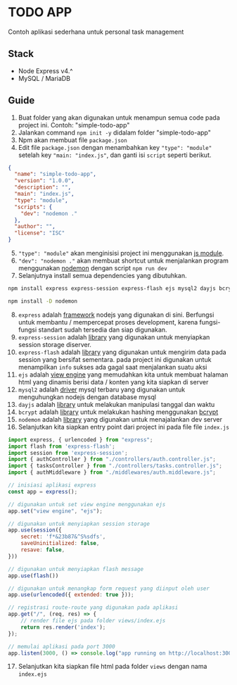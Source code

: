# TODO APP
Contoh aplikasi sederhana untuk personal task management

## Stack
- Node Express v4.^
- MySQL / MariaDB

## Guide
1. Buat folder yang akan digunakan untuk menampun semua code pada project ini. Contoh: "simple-todo-app"
2. Jalankan command `npm init -y` didalam folder "simple-todo-app"
3. Npm akan membuat file `package.json`
4. Edit file `package.json` dengan menambahkan key `"type": "module"` setelah key `"main: "index.js"`, dan ganti isi `script` seperti berikut.
```json
{
  "name": "simple-todo-app",
  "version": "1.0.0",
  "description": "",
  "main": "index.js",
  "type": "module",
  "scripts": {
    "dev": "nodemon ."
  },
  "author": "",
  "license": "ISC"
}

```
5. `"type": "module"` akan menginisisi project ini menggunakan [js module](https://id.javascript.info/modules-intro).
6. `"dev": "nodemon ."` akan membuat shortcut untuk menjalankan program menggunakan [nodemon](https://www.npmjs.com/package/nodemon) dengan script `npm run dev`
7. Selanjutnya install semua dependencies yang dibutuhkan.
```bash
npm install express express-session express-flash ejs mysql2 dayjs bcrypt
```
```bash
npm install -D nodemon
```
8. `express` adalah [framework](https://expressjs.com/) nodejs yang digunakan di sini. Berfungsi untuk membantu / mempercepat proses development, karena fungsi-fungsi standart sudah tersedia dan siap digunakan.
9. `express-session` adalah [library](https://www.npmjs.com/package/express-session) yang digunakan untuk menyiapkan session storage diserver.
10. `express-flash` adalah [library](https://www.npmjs.com/package/express-flash) yang digunakan untuk mengirim data pada session yang bersifat sementara. pada project ini digunakan untuk menampilkan `info` sukses ada gagal saat menjalankan suatu aksi
11. `ejs` adalah [view engine](https://ejs.co/) yang memudahkan kita untuk membuat halaman html yang dinamis berisi data / konten yang kita siapkan di server
12. `mysql2` adalah [driver](https://www.npmjs.com/package/mysql2) mysql terbaru yang digunakan untuk menguhungkan nodejs dengan database mysql
13. `dayjs` adalah [library](https://day.js.org/) untuk melakukan manipulasi tanggal dan waktu
14. `bcrypt` adalah [library](https://www.npmjs.com/package/bcrypt) untuk melakukan hashing menggunakan [bcrypt](https://en.wikipedia.org/wiki/Bcrypt)
15. `nodemon` adalah [library](https://www.npmjs.com/package/nodemon) yang digunakan untuk menajalankan dev server
16. Selanjutkan kita siapkan entry point dari project ini pada file file `index.js`
```js
import express, { urlencoded } from "express";
import flash from 'express-flash';
import session from 'express-session';
import { authController } from "./controllers/auth.controller.js";
import { tasksController } from "./controllers/tasks.controller.js";
import { authMiddleware } from "./middlewares/auth.middleware.js";

// inisiasi aplikasi express
const app = express();

// digunakan untuk set view engine menggunakan ejs
app.set("view engine", "ejs");

// digunakan untuk menyiapkan session storage
app.use(session({
	secret: 'f*&23b87&^S%sdfs',
	saveUninitialized: false,
	resave: false,
}))

// digunakan untuk menyiapkan flash message
app.use(flash())

// digunakan untuk menangkap form request yang diinput oleh user
app.use(urlencoded({ extended: true }));

// registrasi route-route yang digunakan pada aplikasi
app.get("/", (req, res) => {
	// render file ejs pada folder views/index.ejs
	return res.render('index');
});

// memulai aplikasi pada port 3000
app.listen(3000, () => console.log("app running on http://localhost:3000"));
```
17. Selanjutkan kita siapkan file html pada folder `views` dengan nama `index.ejs`
<script src="https://gist.github.com/musfiratiratih/1440a67b69ef4d98da2241388dec59c5.js"></script>
